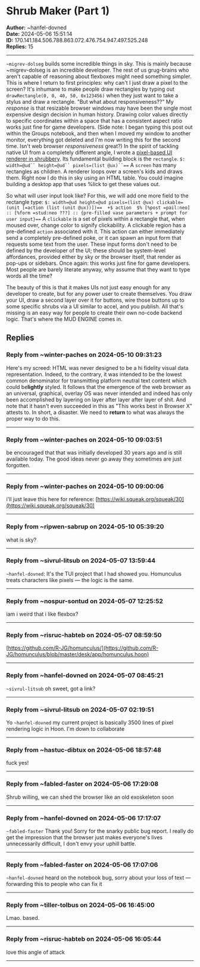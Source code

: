# Shrub Maker (Part 1)

**Author:** ~hanfel-dovned  
**Date:** 2024-05-06 15:51:14  
**ID:** 170.141.184.506.788.863.072.476.754.947.497.525.248  
**Replies:** 15  

---

`~migrev-dolseg` builds some incredible things in sky. This is mainly because ~migrev-dolseg is an incredible developer. The rest of us grug-brains who aren't capable of reasoning about flexboxes might need something simpler.
This is where I return to first principles: why can't I just draw a pixel to the screen? It's inhumane to make people draw rectangles by typing out `drawRectangle(0, 0, 40, 50, 0x123456)` when they just want to take a stylus and draw a rectangle.
"But what about responsiveness??" My *response* is that resizable browser windows may have been the single most expensive design decision in human history. Drawing color values directly to specific coordinates within a space that has a consistent aspect ratio works just fine for game developers.
(Side note: I began typing this post out within the Groups notebook, and then when I moved my window to another monitor, everything got deleted and I'm now writing this for the second time. Isn't web browser *responsiveness* great?)
In the spirit of tackling native UI from a completely different angle, I wrote a [pixel-based UI renderer in shrubbery](https://github.com/urbit/shrub/tree/shrub-maker). Its fundamental building block is the `rectangle`.
`$: width=@ud`` height=@ud`` pixels=(list @ux)``==`
A `screen` has many rectangles as children. A renderer loops over a screen's kids and draws them.
Right now I do this in sky using an HTML table.
You could imagine building a desktop app that uses %lick to get these values out.


So what will user input look like? For this, we will add one more field to the rectangle type:
`$: width=@ud height=@ud pixels=(list @ux) clickable=(unit [=action (list (unit @ux))])==  +$ action  $% [%post =pail:neo] :: [%form =stud:neo ???] :: {pre-filled vase parameters + prompt for user input}==`
A `clickable` is a set of pixels within a rectangle that, when moused over, change color to signify clickability. A clickable region has a pre-defined `action` associated with it. This action can either immediately send a completely pre-defined poke, or it can spawn an input form that requests some text from the user. These input forms don't need to be defined by the developer of the UI; these should be system-level affordances, provided either by sky or the browser itself, that render as pop-ups or sidebars. Once again: this works just fine for game developers. Most people are barely literate anyway, why assume that they want to type words all the time?


The beauty of this is that it makes UIs not just easy enough for any developer to create, but for any power user to create themselves. You draw your UI, draw a second layer over it for buttons, wire those buttons up to some specific shrubs via a UI similar to accel, and you publish.
All that's missing is an easy way for people to create their own no-code backend logic. That's where the MUD ENGINE comes in.



## Replies

### Reply from ~winter-paches on 2024-05-10 09:31:23

Here's my screed: HTML was never designed to be a hi fidelity visual data representation. Indeed, to the contrary, it was intended to be the lowest common denominator for transmitting platform neutral text content which could be**lightly** styled. It follows that the emergence of the web browser as an universal, graphical, overlay OS was never intended and indeed has only been accomplished by layering on layer after layer after layer of shit. And note that it hasn't even succeeded in this as "This works best in Browser X" attests to. In short, a disaster. We need to **return** to what was always the proper way to do this.


---

### Reply from ~winter-paches on 2024-05-10 09:03:51

be encouraged that that was initially developed 30 years ago and is still available today. The good ideas never go away they sometimes are just forgotten. 


---

### Reply from ~winter-paches on 2024-05-10 09:00:06

i'll just leave this here for reference: [https://wiki.squeak.org/squeak/30](https://wiki.squeak.org/squeak/30)


---

### Reply from ~ripwen-sabrup on 2024-05-10 05:39:20

what is sky?


---

### Reply from ~sivrul-litsub on 2024-05-07 13:59:44

`~hanfel-dovned`: It's the TUI project that I had showed you. Homunculus treats characters like pixels — the logic is the same.


---

### Reply from ~nospur-sontud on 2024-05-07 12:25:52

iam i weird that i like flexbox? 


---

### Reply from ~risruc-habteb on 2024-05-07 08:59:50

[https://github.com/R-JG/homunculus/](https://github.com/R-JG/homunculus/blob/master/desk/app/homunculus.hoon)


---

### Reply from ~hanfel-dovned on 2024-05-07 08:45:21

`~sivrul-litsub` oh sweet, got a link?


---

### Reply from ~sivrul-litsub on 2024-05-07 02:19:51

Yo `~hanfel-dovned` my current project is basically 3500 lines of pixel rendering logic in Hoon. I'm down to collaborate


---

### Reply from ~hastuc-dibtux on 2024-05-06 18:57:48

fuck yes!


---

### Reply from ~fabled-faster on 2024-05-06 17:29:08

Shrub willing, we can shed the browser like an old exoskeleton soon


---

### Reply from ~hanfel-dovned on 2024-05-06 17:17:07

`~fabled-faster` Thank you! Sorry for the snarky public bug report. I really do get the impression that the browser just makes everyone's lives unnecessarily difficult, I don't envy your uphill battle.


---

### Reply from ~fabled-faster on 2024-05-06 17:07:06

`~hanfel-dovned` heard on the notebook bug, sorry about your loss of text — forwarding this to people who can fix it 


---

### Reply from ~tiller-tolbus on 2024-05-06 16:45:00

Lmao. based. 


---

### Reply from ~risruc-habteb on 2024-05-06 16:05:44

love this angle of attack


---

